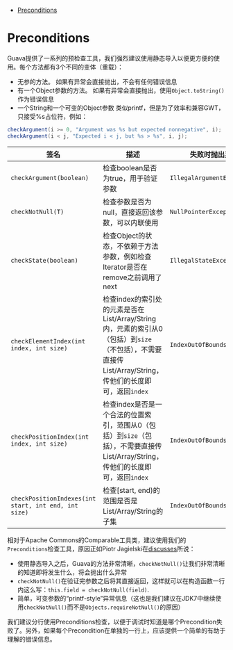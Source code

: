 - [Preconditions](#preconditions)

# Preconditions
Guava提供了一系列的预检查工具，我们强烈建议使用静态导入以便更方便的使用。每个方法都有3个不同的变体（重载）：

- 无参的方法。
如果有异常会直接抛出，不会有任何错误信息
- 有一个Object参数的方法。
如果有异常会直接抛出，使用`Object.toString()`作为错误信息
- 一个String和一个可变的Object参数
类似printf，但是为了效率和兼容GWT，只接受%s占位符，例如：
```java
checkArgument(i >= 0, "Argument was %s but expected nonnegative", i);
checkArgument(i < j, "Expected i < j, but %s > %s", i, j);
```

| 签名 | 描述 | 失败时抛出异常 |
----- | ----- | -----
`checkArgument(boolean)` | 检查boolean是否为true，用于验证参数 | `IllegalArgumentException`
`checkNotNull(T)` | 检查参数是否为null，直接返回该参数，可以内联使用 | `NullPointerException`
`checkState(boolean)` | 检查Object的状态，不依赖于方法参数，例如检查Iterator是否在remove之前调用了next | `IllegalStateException`
`checkElementIndex(int index, int size)` | 检查index的索引处的元素是否在List/Array/String内，元素的索引从0（包括）到`size`（不包括），不需要直接传List/Array/String，传他们的长度即可，返回`index` | `IndexOutOfBoundsException`
`checkPositionIndex(int index, int size)` | 检查index是否是一个合法的位置索引，范围从0（包括）到`size`（包括），不需要直接传List/Array/String，传他们的长度即可，返回`index` | `IndexOutOfBoundsException`
`checkPositionIndexes(int start, int end, int size)` | 检查[start, end)的范围是否是List/Array/String的子集 | `IndexOutOfBoundsException`

相对于Apache Commons的Comparable工具类，建议使用我们的`Preconditions`检查工具，原因正如Piotr Jagielski在[discusses](http://piotrjagielski.com/blog/google-guava-vs-apache-commons-for-argument-validation/)所说：

- 使用静态导入之后，Guava的方法非常清晰，`checkNotNull()`让我们非常清晰的知道即将发生什么，将会抛出什么异常
- `checkNotNull()`在验证完参数之后将其直接返回，这样就可以在构造函数一行内这么写：`this.field = checkNotNull(field)`.
- 简单，可变参数的“printf-style”异常信息（这也是我们建议在JDK7中继续使用`checkNotNull()`而不是`Objects.requireNotNull()`的原因）

我们建议分行使用Preconditions检查，以便于调试时知道是哪个Precondition失败了。另外，如果每个Precondition在单独的一行上，应该提供一个简单的有助于理解的错误信息。
